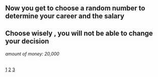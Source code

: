 ## Now you get to choose a random number to determine your career and the salary 


## Choose wisely , you will not be able to change your decision

###### amount of money: 20,000
[1](careers/athlete.md) [2](careers/police.md)  [3](careers/teacher.md)  